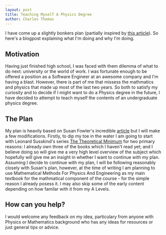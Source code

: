 ```yaml
---
layout: post
title: Teaching Myself A Physics Degree
author: Charles Thomas
---
```


I have come up a slightly bonkers plan (partially inspired by [this article](https://www.susanjfowler.com/blog/2016/8/13/so-you-want-to-learn-physics)). So here's a blogpost explaining what I'm doing and why I'm doing.

## Motivation
Having just finished high school, I was faced with them dilemma of what to do next: university or the world of work. I was fortunate enough to be offered a position as a Software Engineer at an awesome company and I'm having a blast. However, there is part of me that missess the mathmatics and physics that made up most of the last two years. So both to satisfy my curiosity and to decide if I might want to do a Physics degree in the future, I have decided to attempt to teach myself the contents of an undergraduate physics degree. 

## The Plan
My plan is heavily based on Susan Fowler's incredible [article](https://www.susanjfowler.com/blog/2016/8/13/so-you-want-to-learn-physics) but I will make a few modifications. 
Firstly, to dip my toe in the water I am going to start with Leonard Susskind's series [The Theoretical Minimum](https://theoreticalminimum.com/biography) for two primary reasons: I already own three of the books which I haven't read yet; and I believe doing so will give me a very high level overview of the subject which hopefully will give me an insight in whether I want to continue with my plan.
Assuming I decide to continue with my plan, I will be following reasonably closely with Susan's plan, however, at the time of writing I am planning to use Mathematical Methods For Physics And Engineering as my main textbook for the mathmatical component of the course - for the simple reason I already posess it. I may also skip some of the early content depending on how familar with it from my A Levels. 

## How can you help?
I would welcome any feedback on my idea, particulary from anyone with Physics or Mathematics background who has any ideas for resources or just general tips or advice.
